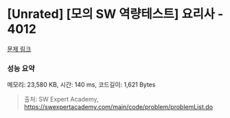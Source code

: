 # [Unrated] [모의 SW 역량테스트] 요리사 - 4012 

[문제 링크](https://swexpertacademy.com/main/code/problem/problemDetail.do?contestProbId=AWIeUtVakTMDFAVH) 

### 성능 요약

메모리: 23,580 KB, 시간: 140 ms, 코드길이: 1,621 Bytes



> 출처: SW Expert Academy, https://swexpertacademy.com/main/code/problem/problemList.do